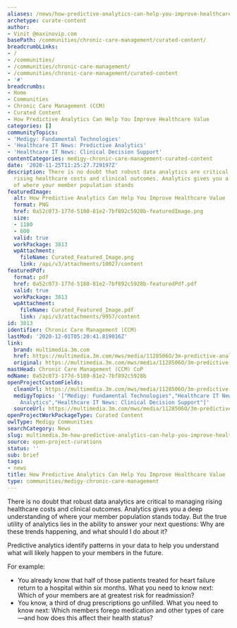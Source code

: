 ```yaml
---
aliases: /news/how-predictive-analytics-can-help-you-improve-healthcare-value
archetype: curate-content
author:
- Vinit @maxinovip.com
basePath: /communities/chronic-care-management/curated-content/
breadcrumbLinks:
- /
- /communities/
- /communities/chronic-care-management/
- /communities/chronic-care-management/curated-content
- '#'
breadcrumbs:
- Home
- Communities
- Chronic Care Management (CCM)
- Curated Content
- How Predictive Analytics Can Help You Improve Healthcare Value
categories: []
communityTopics:
- 'Medigy: Fundamental Technologies'
- 'Healthcare IT News: Predictive Analytics'
- 'Healthcare IT News: Clinical Decision Support'
contentCategories: medigy-chronic-care-management-curated-content
date: '2020-11-25T11:25:27.729197Z'
description: There is no doubt that robust data analytics are critical to managing
  rising healthcare costs and clinical outcomes. Analytics gives you a deep understanding
  of where your member population stands
featuredImage:
  alt: How Predictive Analytics Can Help You Improve Healthcare Value
  format: PNG
  href: 0a52c073-177d-5180-81e2-7bf892c5928b-featuredImage.png
  size:
  - 1180
  - 600
  valid: true
  workPackage: 3813
  wpAttachment:
    fileName: Curated_Featured_Image.png
    link: /api/v3/attachments/10027/content
featuredPdf:
  format: pdf
  href: 0a52c073-177d-5180-81e2-7bf892c5928b-featuredPdf.pdf
  valid: true
  workPackage: 3813
  wpAttachment:
    fileName: Curated_Featured_Image.pdf
    link: /api/v3/attachments/9957/content
id: 3813
identifier: Chronic Care Management (CCM)
lastMod: '2020-12-01T05:20:41.819016Z'
link:
  brand: multimedia.3m.com
  href: https://multimedia.3m.com/mws/media/1128506O/3m-predictive-analytics-eguide.pdf
  original: https://multimedia.3m.com/mws/media/1128506O/3m-predictive-analytics-eguide.pdf
mastHead: Chronic Care Management (CCM) CoP
mdName: 0a52c073-177d-5180-81e2-7bf892c5928b
openProjectCustomFields:
  cleanUrl: https://multimedia.3m.com/mws/media/1128506O/3m-predictive-analytics-eguide.pdf
  medigyTopics: '["Medigy: Fundamental Technologies","Healthcare IT News: Predictive
    Analytics","Healthcare IT News: Clinical Decision Support"]'
  sourceUrl: https://multimedia.3m.com/mws/media/1128506O/3m-predictive-analytics-eguide.pdf
openProjectWorkPackageType: Curated Content
owlType: Medigy Communities
searchCategory: News
slug: multimedia.3m-how-predictive-analytics-can-help-you-improve-healthcare-value
source: open-project-curations
status: ''
sub: brief
tags:
- news
title: How Predictive Analytics Can Help You Improve Healthcare Value
type: communities/medigy-chronic-care-management
---
```


<p>There is no doubt that robust data analytics are critical to managing rising healthcare costs and clinical outcomes. Analytics gives you a deep understanding of where your member population stands today. But the true utility of analytics lies in the ability to answer your next questions: Why are these trends happening, and what should I do about it?</p><p>Predictive analytics identify patterns in your data to help you understand what will likely happen to your members in the future.</p><p>For example:</p><ul><li>You already know that half of those patients treated for heart failure return to a hospital within six months. What you need to know next: Which of your members are at greatest risk for readmission?</li><li>You know, a third of drug prescriptions go unfilled. What you need to know next: Which members forego medication and other types of care—and how does this affect their health status?</li></ul>
